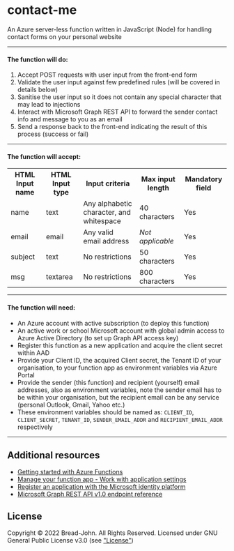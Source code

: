 # contact-me
An Azure server-less function written in JavaScript (Node) for handling contact forms on your personal website

***

#### The function will do:
1. Accept POST requests with user input from the front-end form
2. Validate the user input against few predefined rules (will be covered in details below)
3. Sanitise the user input so it does not contain any special character that may lead to injections
4. Interact with Microsoft Graph REST API to forward the sender contact info and message to you as an email
5. Send a response back to the front-end indicating the result of this process (success or fail)

***

#### The function will accept:
<table>
  <tr>
    <th>HTML Input name</th>
    <th>HTML Input type</th>
    <th>Input criteria</th>
    <th>Max input length</th>
    <th>Mandatory field</th>
  </tr>
  <tr>
    <td>name</td>
    <td>text</td>
    <td>Any alphabetic character, and whitespace</td>
    <td>40 characters</td>
    <td>Yes</td>
  </tr>
  <tr>
    <td>email</td>
    <td>email</td>
    <td>Any valid email address</td>
    <td><i>Not applicable</i></td>
    <td>Yes</td>
  </tr>
  <tr>
    <td>subject</td>
    <td>text</td>
    <td>No restrictions</td>
    <td>50 characters</td>
    <td>Yes</td>
  </tr>
  <tr>
    <td>msg</td>
    <td>textarea</td>
    <td>No restrictions</td>
    <td>800 characters</td>
    <td>Yes</td>
  </tr>
</table>

***

#### The function will need:
+ An Azure account with active subscription (to deploy this function)
+ An active work or school Microsoft account with global admin access to Azure Active Directory (to set up Graph API access key)
+ Register this function as a new application and acquire the client secret within AAD
+ Provide your Client ID, the acquired Client secret, the Tenant ID of your organisation, to your function app as environment variables via Azure Portal
+ Provide the sender (this function) and recipient (yourself) email addresses, also as environment variables, note the sender email has to be within your organisation, but the recipient email can be any service (personal Outlook, Gmail, Yahoo etc.)
+ These environment variables should be named as: `CLIENT_ID`, `CLIENT_SECRET`, `TENANT_ID`, `SENDER_EMAIL_ADDR` and `RECIPIENT_EMAIL_ADDR` respectively

***

## Additional resources
+ [Getting started with Azure Functions](https://docs.microsoft.com/en-us/azure/azure-functions/functions-get-started?pivots=programming-language-javascript "Getting started with Azure Functions")
+ [Manage your function app - Work with application settings](https://docs.microsoft.com/en-us/azure/azure-functions/functions-how-to-use-azure-function-app-settings?tabs=portal#settings "Manage your function app - Work with application settings")
+ [Register an application with the Microsoft identity platform](https://docs.microsoft.com/en-us/azure/active-directory/develop/quickstart-register-app "Register an application with the Microsoft identity platform")
+ [Microsoft Graph REST API v1.0 endpoint reference](https://docs.microsoft.com/en-us/graph/api/overview?view=graph-rest-1.0 "Microsoft Graph REST API v1.0 endpoint reference")

## License
Copyright &copy; 2022 Bread-John. All Rights Reserved.
Licensed under GNU General Public License v3.0 (see ["License"](/LICENSE))
